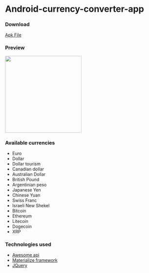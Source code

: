 # Android-currency-converter-app

<h3>Download</h3>
<a href="https://github.com/RubenFilipe07/Android-currency-converter-app/blob/main/Conversor%20de%20Moedas.apk" download>Apk File</a>

<h3>Preview</h3>
<img src="https://user-images.githubusercontent.com/53026536/118933839-0e9a0900-b920-11eb-9e7f-5b592b9e15bf.png" width="250"></img>

<h3>Available currencies</h3>
<ul>
  <li>Euro</li>
  <li>Dollar</li>
  <li>Dollar tourism</li>
  <li>Canadian dollar</li>
  <li>Australian Dollar</li>
  <li>British Pound</li>
  <li>Argentinian peso</li>
  <li>Japanese Yen</li>
  <li>Chinese Yuan</li>
  <li>Swiss Franc</li>
  <li>Israeli New Shekel</li>
  <li>Bitcoin</li>
  <li>Ethereum</li>
  <li>Litecoin</li>
  <li>Dogecoin</li>
  <li>XRP</li>
</ul>

<h3>Technologies used</h3>
<ul>
  <li><a href="https://docs.awesomeapi.com.br/api-de-moedas">Awesome api</a></li>
  <li><a href="https://materializecss.com/">Materialize framework</a></li>
  <li><a href="https://jquery.com/">JQuery</a></li>
</ul>
